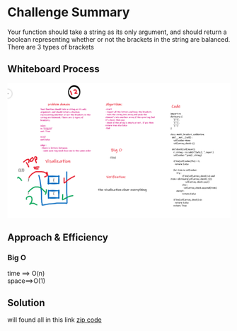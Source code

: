 # Challenge Summary

Your function should take a string as its only argument, and should return a boolean representing whether or not the brackets in the string are balanced. There are 3 types of brackets

## Whiteboard Process

![zipping](../../../imgs/CC12.png)

## Approach & Efficiency

### Big O

time ==> O(n) <br>
space==>O(1)

## Solution

will found all in this link [zip code](https://github.com/amarh-ayman/401_data-structures-and-algorithms/blob/main/Data-Structures/challenges/multi_bracket_validation/multi_bracket_validation.py)
